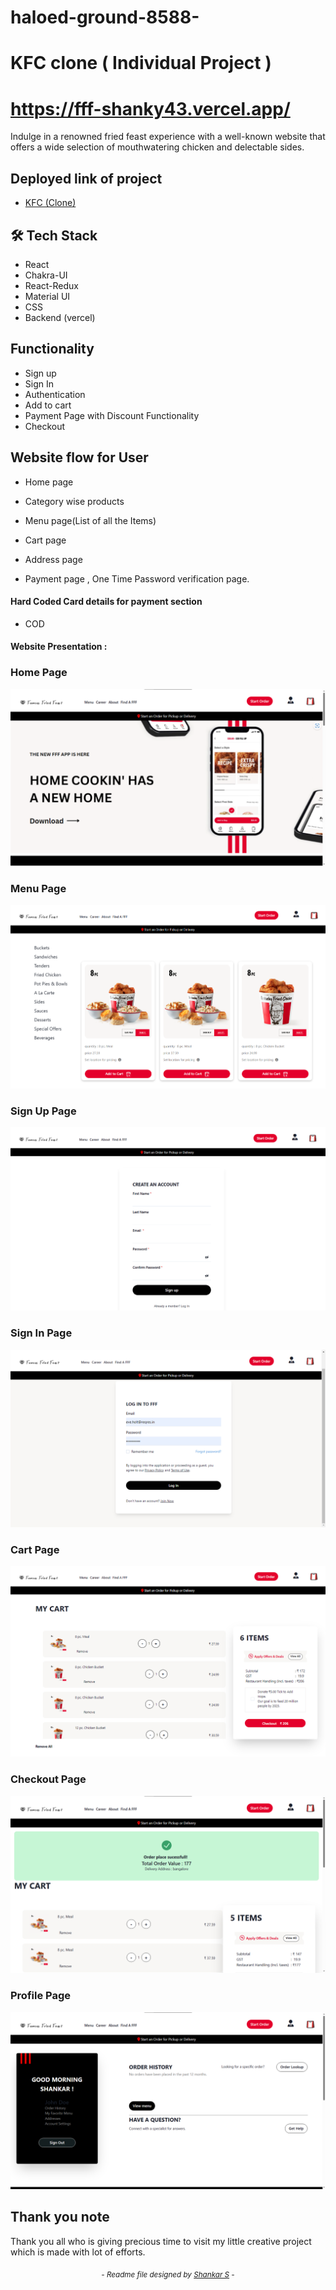 # haloed-ground-8588-
# KFC clone ( Individual Project )

# https://fff-shanky43.vercel.app/

Indulge in a renowned fried feast experience with a well-known website that offers a wide selection of mouthwatering chicken and delectable sides.

## Deployed link of project
- <a href="https://fff-shanky43.vercel.app/">KFC (Clone)</a>

## 🛠 Tech Stack

- React
- Chakra-UI
- React-Redux
- Material UI
- CSS
- Backend (vercel)

## Functionality

- Sign up 
- Sign In
- Authentication
- Add to cart
- Payment Page with Discount Functionality
- Checkout

## Website flow for User

- Home page

- Category wise products

- Menu page(List of all the Items)

- Cart page

- Address page

- Payment page , One Time Password verification page.


    
#### Hard Coded Card details for payment section

- COD

#### Website Presentation :
### Home Page
![KFC-webite](https://raw.githubusercontent.com/Shanky43/haloed-ground-8588-/832a5b99ec47dbc2f79c78f74e3f0186c8f5adb3/kfc-app/src/images/HomePage.png)

### Menu Page
![KFC-webite](https://github.com/Shanky43/haloed-ground-8588-/blob/main/kfc-app/src/images/Menu%20Page.PNG?raw=true)

### Sign Up Page
![KFC-webite](https://github.com/Shanky43/haloed-ground-8588-/blob/main/kfc-app/src/images/SignUp.png?raw=true)

### Sign In Page
![KFC-webite](https://github.com/Shanky43/haloed-ground-8588-/blob/main/kfc-app/src/images/SIGN%20IN%20PAGE.png?raw=true)

### Cart Page
![KFC-webite](https://github.com/Shanky43/haloed-ground-8588-/blob/main/kfc-app/src/images/Cart_page.png?raw=true)

### Checkout Page
![KFC-webite](https://github.com/Shanky43/haloed-ground-8588-/blob/main/kfc-app/src/images/checkout%20page.png?raw=true)

### Profile Page
![KFC-webite](https://github.com/Shanky43/haloed-ground-8588-/blob/main/kfc-app/src/images/profilepage.png?raw=true)

## Thank you note
Thank you all who is giving precious time to visit my little creative project which is made with lot of efforts.

_<p align="center"><sub>- Readme file designed by <a href="https://github.com/shanky43">Shankar S</a> -</sub></p>_
